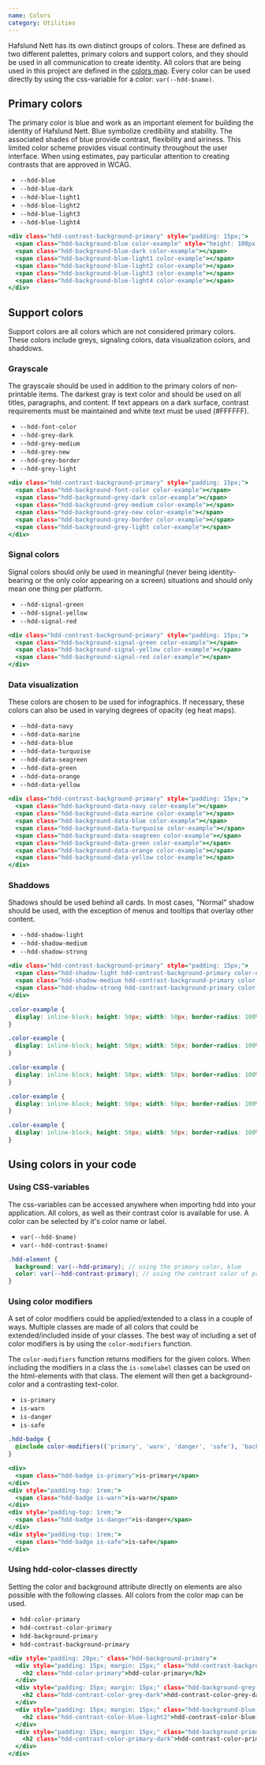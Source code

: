 ```yaml
---
name: Colors
category: Utilities
---
```


Hafslund Nett has its own distinct groups of colors. These are defined as two different palettes, primary colors and support colors, and they should be used in all communication to create identity. All colors that are being used in this project are defined in the [colors map](https://github.com/hafslundnett/hdd-style/blob/master/variables/colors.scss). Every color can be used directly by using the css-variable for a color: `var(--hdd-$name)`.

## Primary colors
The primary color is blue and work as an important element for building the identity of Hafslund Nett. Blue symbolize credibility and stability. The associated shades of blue provide contrast, flexibility and airiness. This limited color scheme provides visual continuity throughout the user interface. When using estimates, pay particular attention to creating contrasts that are approved in WCAG. 

- `--hdd-blue`
- `--hdd-blue-dark`
- `--hdd-blue-light1`
- `--hdd-blue-light2`
- `--hdd-blue-light3`
- `--hdd-blue-light4`

```primary-colors.html
<div class="hdd-contrast-background-primary" style="padding: 15px;">
  <span class="hdd-background-blue color-example" style="height: 100px; width: 100px;"></span>
  <span class="hdd-background-blue-dark color-example"></span>
  <span class="hdd-background-blue-light1 color-example"></span>
  <span class="hdd-background-blue-light2 color-example"></span>
  <span class="hdd-background-blue-light3 color-example"></span>
  <span class="hdd-background-blue-light4 color-example"></span>
</div>
```

## Support colors
Support colors are all colors which are not considered primary colors. These colors include greys, signaling colors, data visualization colors, and shaddows.

### Grayscale
The grayscale should be used in addition to the primary colors of non-printable items. The darkest gray is text color and should be used on all titles, paragraphs, and content. If text appears on a dark surface, contrast requirements must be maintained and white text must be used (#FFFFFF).

- `--hdd-font-color`
- `--hdd-grey-dark`
- `--hdd-grey-medium`
- `--hdd-grey-new`
- `--hdd-grey-border`
- `--hdd-grey-light`

```grey-colors.html
<div class="hdd-contrast-background-primary" style="padding: 15px;">
  <span class="hdd-background-font-color color-example"></span>
  <span class="hdd-background-grey-dark color-example"></span>
  <span class="hdd-background-grey-medium color-example"></span>
  <span class="hdd-background-grey-new color-example"></span>
  <span class="hdd-background-grey-border color-example"></span>
  <span class="hdd-background-grey-light color-example"></span>
</div>
```

### Signal colors
Signal colors should only be used in meaningful (never being identity-bearing or the only color appearing on a screen) situations and should only mean one thing per platform.

- `--hdd-signal-green`
- `--hdd-signal-yellow`
- `--hdd-signal-red`

```signal-colors.html
<div class="hdd-contrast-background-primary" style="padding: 15px;">
  <span class="hdd-background-signal-green color-example"></span>
  <span class="hdd-background-signal-yellow color-example"></span>
  <span class="hdd-background-signal-red color-example"></span>
</div>
```

### Data visualization
These colors are chosen to be used for infographics. If necessary, these colors can also be used in varying degrees of opacity (eg heat maps).

- `--hdd-data-navy`
- `--hdd-data-marine`
- `--hdd-data-blue`
- `--hdd-data-turquoise`
- `--hdd-data-seagreen`
- `--hdd-data-green`
- `--hdd-data-orange`
- `--hdd-data-yellow`

```data-colors.html
<div class="hdd-contrast-background-primary" style="padding: 15px;">
  <span class="hdd-background-data-navy color-example"></span>
  <span class="hdd-background-data-marine color-example"></span>
  <span class="hdd-background-data-blue color-example"></span>
  <span class="hdd-background-data-turquoise color-example"></span>
  <span class="hdd-background-data-seagreen color-example"></span>
  <span class="hdd-background-data-green color-example"></span>
  <span class="hdd-background-data-orange color-example"></span>
  <span class="hdd-background-data-yellow color-example"></span>
</div>
```

### Shaddows
Shadows should be used behind all cards. In most cases, "Normal" shadow should be used, with the exception of menus and tooltips that overlay other content.

- `--hdd-shadow-light`
- `--hdd-shadow-medium`
- `--hdd-shadow-strong`

```shaddow-colors.html
<div class="hdd-contrast-background-primary" style="padding: 15px;">
  <span class="hdd-shadow-light hdd-contrast-background-primary color-example"></span>
  <span class="hdd-shadow-medium hdd-contrast-background-primary color-example"></span>
  <span class="hdd-shadow-strong hdd-contrast-background-primary color-example"></span>
</div>
```

```primary-colors.css  hidden
.color-example {
  display: inline-block; height: 50px; width: 50px; border-radius: 100%; margin: 10px;
}
```
```grey-colors.css  hidden
.color-example {
  display: inline-block; height: 50px; width: 50px; border-radius: 100%; margin: 10px;
}
```
```signal-colors.css  hidden
.color-example {
  display: inline-block; height: 50px; width: 50px; border-radius: 100%; margin: 10px;
}
```
```data-colors.css  hidden
.color-example {
  display: inline-block; height: 50px; width: 50px; border-radius: 100%; margin: 10px;
}
```
```shadow-colors.css  hidden
.color-example {
  display: inline-block; height: 50px; width: 50px; border-radius: 100%; margin: 10px;
}
```


## Using colors in your code
### Using CSS-variables 
The css-variables can be accessed anywhere when importing hdd into your application. All colors, as well as their contrast color is available for use. A color can be selected by it's color name or label.

- `var(--hdd-$name)`
- `var(--hdd-contrast-$name)`

```scss
.hdd-element {
  background: var(--hdd-primary); // using the primary color, blue
  color: var(--hdd-contrast-primary); // using the contrast color of primary 
}
```

### Using color modifiers
A set of color modifiers could be applied/extended to a class in a couple of ways.
Multiple classes are made of all colors that could be extended/included inside of your classes.
The best way of including a set of color modifiers is by using the `color-modifiers` function.

The `color-modifiers` function returns modifiers for the given colors. When including the modifiers in a class the `is-somelabel` classes can be used on the html-elements with that class. The element will then get a background-color and a contrasting text-color. 

- `is-primary`
- `is-warn`
- `is-danger`
- `is-safe`

```scss
.hdd-badge {
  @include color-modifiers(('primary', 'warn', 'danger', 'safe'), 'background', 'color');
}
```

```color-modifiers.html
<div>
  <span class="hdd-badge is-primary">is-primary</span>
</div>
<div style="padding-top: 1rem;">
  <span class="hdd-badge is-warn">is-warn</span>
</div>
<div style="padding-top: 1rem;">
  <span class="hdd-badge is-danger">is-danger</span>
</div>
<div style="padding-top: 1rem;">
  <span class="hdd-badge is-safe">is-safe</span>
</div>
```

### Using hdd-color-classes directly
Setting the color and background attribute directly on elements are also possible with the following classes. All colors from the color map can be used.
- `hdd-color-primary`
- `hdd-contrast-color-primary`
- `hdd-background-primary`
- `hdd-contrast-background-primary`

```color-directly.html
<div style="padding: 20px;" class="hdd-background-primary">
  <div style="padding: 15px; margin: 15px;" class="hdd-contrast-background-primary">
    <h2 class="hdd-color-primary">hdd-color-primary</h2>
  </div>
  <div style="padding: 15px; margin: 15px;" class="hdd-background-grey-dark">
    <h2 class="hdd-contrast-color-grey-dark">hdd-contrast-color-grey-dark</h2>
  </div>
  <div style="padding: 15px; margin: 15px;" class="hdd-background-blue-light2">
    <h2 class="hdd-contrast-color-blue-light2">hdd-contrast-color-blue-light2</h2>
  </div>
  <div style="padding: 15px; margin: 15px;" class="hdd-background-primary-dark">
    <h2 class="hdd-contrast-color-primary-dark">hdd-contrast-color-primary-dark</h2>
  </div>
</div>
```
